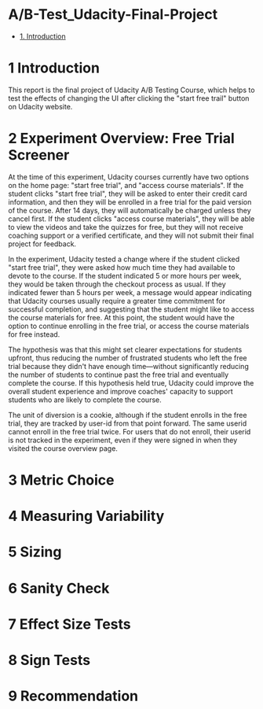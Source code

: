 # A/B-Test_Udacity-Final-Project

- [1. Introduction](#A/B-Test_Udacity-Final-Project)


# 1 Introduction

This report is the final project of Udacity A/B Testing Course, which helps to test the effects of changing the UI after clicking the "start free trail" button on Udacity website.

# 2 Experiment Overview: Free Trial Screener

At the time of this experiment, Udacity courses currently have two options on the home page: 
"start free trial", and "access course materials". If the student clicks "start free trial", they will be
asked to enter their credit card information, and then they will be enrolled in a free trial for the
paid version of the course. After 14 days, they will automatically be charged unless they cancel
first. If the student clicks "access course materials", they will be able to view the videos and take
the quizzes for free, but they will not receive coaching support or a verified certificate, and they
will not submit their final project for feedback.

In the experiment, Udacity tested a change where if the student clicked "start free trial", they
were asked how much time they had available to devote to the course. If the student indicated 5
or more hours per week, they would be taken through the checkout process as usual. If they
indicated fewer than 5 hours per week, a message would appear indicating that Udacity courses
usually require a greater time commitment for successful completion, and suggesting that the
student might like to access the course materials for free. At this point, the student would have
the option to continue enrolling in the free trial, or access the course materials for free instead.

The hypothesis was that this might set clearer expectations for students upfront, thus reducing
the number of frustrated students who left the free trial because they didn't have enough
time—without significantly reducing the number of students to continue past the free trial and
eventually complete the course. If this hypothesis held true, Udacity could improve the overall
student experience and improve coaches' capacity to support students who are likely to
complete the course.

The unit of diversion is a cookie, although if the student enrolls in the free trial, they are tracked
by user-id from that point forward. The same user­id cannot enroll in the free trial twice. For
users that do not enroll, their user­id is not tracked in the experiment, even if they were signed
in when they visited the course overview page.

# 3 Metric Choice

# 4 Measuring Variability

# 5 Sizing

# 6 Sanity Check

# 7 Effect Size Tests

# 8 Sign Tests

# 9 Recommendation
